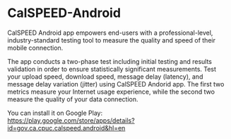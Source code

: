 CalSPEED-Android
================
 
CalSPEED Android app empowers end-users with a professional-level, industry-standard testing tool to measure the quality and speed of their mobile connection.

The app conducts a two-phase test including initial testing and results validation in order to ensure statistically significant measurements. Test your upload speed, download speed, message delay (latency), and message delay variation (jitter) using CalSPEED Andorid app. 
The first two metrics measure your Internet usage experience, while the second two measure the quality of your data connection.

You can install it on Google Play: 
    https://play.google.com/store/apps/details?id=gov.ca.cpuc.calspeed.android&hl=en
